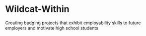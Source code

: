 # Wildcat-Within
Creating badging projects that exhibit employability skills to future employers and motivate high school students  

